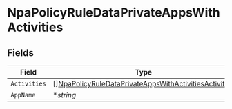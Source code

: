 # NpaPolicyRuleDataPrivateAppsWithActivities


## Fields

| Field                                                                                                                                 | Type                                                                                                                                  | Required                                                                                                                              | Description                                                                                                                           | Example                                                                                                                               |
| ------------------------------------------------------------------------------------------------------------------------------------- | ------------------------------------------------------------------------------------------------------------------------------------- | ------------------------------------------------------------------------------------------------------------------------------------- | ------------------------------------------------------------------------------------------------------------------------------------- | ------------------------------------------------------------------------------------------------------------------------------------- |
| `Activities`                                                                                                                          | [][NpaPolicyRuleDataPrivateAppsWithActivitiesActivities](../../models/shared/npapolicyruledataprivateappswithactivitiesactivities.md) | :heavy_minus_sign:                                                                                                                    | N/A                                                                                                                                   |                                                                                                                                       |
| `AppName`                                                                                                                             | **string*                                                                                                                             | :heavy_minus_sign:                                                                                                                    | N/A                                                                                                                                   | [172.31.12.135]                                                                                                                       |